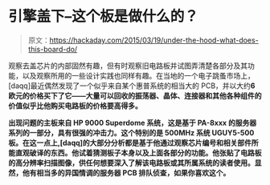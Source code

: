 # 引擎盖下–这个板是做什么的？

> 原文：<https://hackaday.com/2015/03/19/under-the-hood-what-does-this-board-do/>

观察去盖芯片的内部固然有趣，但有时观察旧电路板并试图弄清楚各部分及其功能，以及观察所用的一些设计实践也同样有趣。在当地的一个电子跳蚤市场上，[daqq]最近偶然发现了一个似乎来自某个惠普系统的相当大的 PCB，并以大约**6 欧元的价格买下了它——大量可以回收的振荡器、晶体、连接器和其他各种组件的价值似乎比他购买电路板的价格要高得多。**

 **出现问题的主板来自 HP 9000 Superdome 系统，这是基于 PA-8xxx 的服务器系列的一部分，具有很强的冲击力。这个特别的是 500MHz 系统 UGUY5-500 板。在这一点上,[daqq]的大部分分析都是基于他通过观察芯片编号和相关部件所能直观破译的东西。他试着猜测板子本身以及上面各部分的功能。他张贴了电路板的高分辨率扫描图像，供任何想要深入了解该电路板或其所属系统的读者使用。显然，他有相当多的异国情调的服务器 PCB 排队侦查，如果你喜欢这个。**